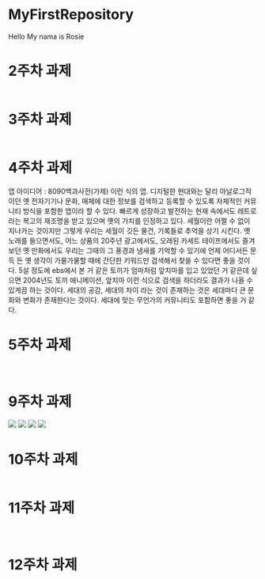 # MyFirstRepository
Hello My nama is Rosie
# 2주차 과제
<img scr="https://raw.githubusercontent.com/rosie99999/MyFirstRepository/master/png/2%EC%A3%BC%EC%B0%A8.PNG"></img>
# 3주차 과제
<img scr="https://raw.githubusercontent.com/rosie99999/MyFirstRepository/master/png/2%EC%A3%BC%EC%B0%A8.PNG"></img>
# 4주차 과제
앱 아이디어 : 8090백과사전(가제) 이런 식의 앱. 디지털한 현대와는 달리 아날로그적이던 옛 전자기기나 문화, 매체에 대한 정보를 검색하고 등록할 수 있도록 자체적인 커뮤니티 방식을 포함한 앱이라 할 수 있다. 빠르게 성장하고 발전하는 현재 속에서도 레트로 라는 복고의 재조명을 받고 있으며 옛의 가치를 인정하고 있다. 세월이란 어쩔 수 없이 지나가는 것이지만 그렇게 우리는 세월이 깃든 물건, 기록들로 추억을 상기 시킨다. 옛 노래를 들으면서도, 어느 상품의 20주년 광고에서도, 오래된 카세트 테이프에서도 즐겨보던 옛 만화에서도 우리는 그때의 그 풍경과 냄새를 기억할 수 있기에 언제 어디서든 문득 든 옛 생각이 가물가물할 때에 간단한 키워드만 검색해서 찾을 수 있다면 좋을 것이다. 5살 정도에 ebs에서 본 거 같은 토끼가 엄마처럼 앞치마를 입고 있었던 거 같은데 싶으면 2004년도 토끼 애니메이션, 앞치마 이런 식으로 검색을 하더라도 결과가 나올 수 있게끔 하는 것이다. 세대의 공감, 세대의 차이 라는 것이 존재하는 것은 세대마다 큰 문화와 변화가 존재한다는 것이다. 세대에 맞는 무언가의 커뮤니티도 포함하면 좋을 거 같다.   
# 5주차 과제
<img scr="https://user-images.githubusercontent.com/71220742/99567441-863eb800-2a11-11eb-82c8-36db6247d03c.png"></img>
<img scr="https://user-images.githubusercontent.com/71220742/99567420-7de67d00-2a11-11eb-958d-fca3f188b477.png"></img>
# 9주차 과제
<img src="https://raw.githubusercontent.com/rosie99999/MyFirstRepository/d6ec1b6754eff780feb157eef2b6fc6e4e882cb9/png/%EA%B0%80.PNG"></img>
<img src="https://raw.githubusercontent.com/rosie99999/MyFirstRepository/d6ec1b6754eff780feb157eef2b6fc6e4e882cb9/png/%EB%82%98.PNG"></img>
<img src="https://raw.githubusercontent.com/rosie99999/MyFirstRepository/d6ec1b6754eff780feb157eef2b6fc6e4e882cb9/png/%EB%8B%A4.PNG"></img>
<img src="https://raw.githubusercontent.com/rosie99999/MyFirstRepository/d6ec1b6754eff780feb157eef2b6fc6e4e882cb9/png/%EB%9D%BC.PNG"></img>
# 10주차 과제
<img scr="https://user-images.githubusercontent.com/71220742/99566307-1419a380-2a10-11eb-83f9-d4a937517ace.PNG"></img>
# 11주차 과제
<img scr="https://user-images.githubusercontent.com/71220742/99566278-06fcb480-2a10-11eb-9bde-ea9d5a71884a.PNG"></img>
<img scr="https://user-images.githubusercontent.com/71220742/99566310-14b23a00-2a10-11eb-849f-5a0f5ace2451.PNG"></img>
<img scr="https://user-images.githubusercontent.com/71220742/99566315-154ad080-2a10-11eb-8b32-cbe5c05d3329.PNG"></img>
# 12주차 과제
<img scr="https://user-images.githubusercontent.com/71220742/99566320-167bfd80-2a10-11eb-9d57-7f470b4bba2c.PNG"></img>
<img scr="https://user-images.githubusercontent.com/71220742/99566322-167bfd80-2a10-11eb-8f38-cfe4ada8cb23.PNG"></img>
